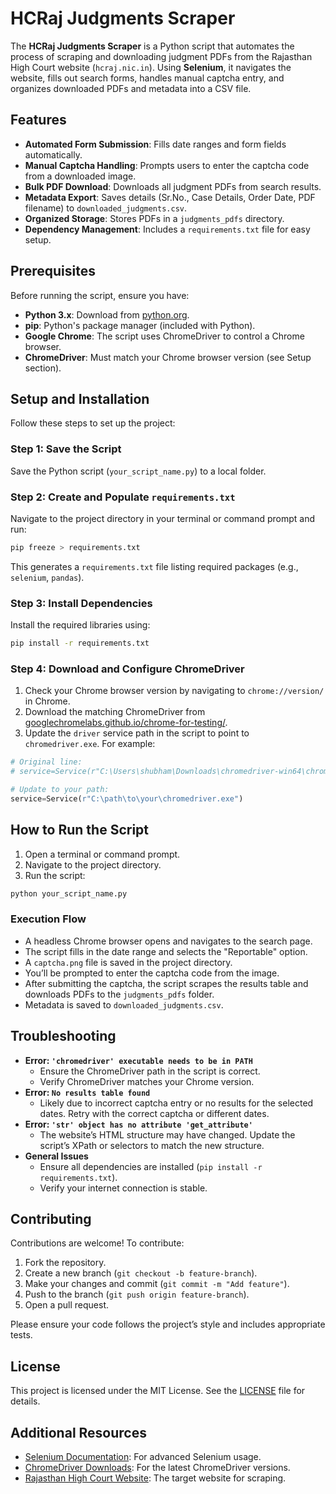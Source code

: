# HCRaj Judgments Scraper

The **HCRaj Judgments Scraper** is a Python script that automates the process of scraping and downloading judgment PDFs from the Rajasthan High Court website (`hcraj.nic.in`). Using **Selenium**, it navigates the website, fills out search forms, handles manual captcha entry, and organizes downloaded PDFs and metadata into a CSV file.

## Features

- **Automated Form Submission**: Fills date ranges and form fields automatically.
- **Manual Captcha Handling**: Prompts users to enter the captcha code from a downloaded image.
- **Bulk PDF Download**: Downloads all judgment PDFs from search results.
- **Metadata Export**: Saves details (Sr.No., Case Details, Order Date, PDF filename) to `downloaded_judgments.csv`.
- **Organized Storage**: Stores PDFs in a `judgments_pdfs` directory.
- **Dependency Management**: Includes a `requirements.txt` file for easy setup.

## Prerequisites

Before running the script, ensure you have:

- **Python 3.x**: Download from [python.org](https://www.python.org/downloads/).
- **pip**: Python's package manager (included with Python).
- **Google Chrome**: The script uses ChromeDriver to control a Chrome browser.
- **ChromeDriver**: Must match your Chrome browser version (see Setup section).

## Setup and Installation

Follow these steps to set up the project:

### Step 1: Save the Script
Save the Python script (`your_script_name.py`) to a local folder.

### Step 2: Create and Populate `requirements.txt`
Navigate to the project directory in your terminal or command prompt and run:

```bash
pip freeze > requirements.txt
```

This generates a `requirements.txt` file listing required packages (e.g., `selenium`, `pandas`).

### Step 3: Install Dependencies
Install the required libraries using:

```bash
pip install -r requirements.txt
```

### Step 4: Download and Configure ChromeDriver
1. Check your Chrome browser version by navigating to `chrome://version/` in Chrome.
2. Download the matching ChromeDriver from [googlechromelabs.github.io/chrome-for-testing/](https://googlechromelabs.github.io/chrome-for-testing/).
3. Update the `driver` service path in the script to point to `chromedriver.exe`. For example:

```python
# Original line:
# service=Service(r"C:\Users\shubham\Downloads\chromedriver-win64\chromedriver-win64\chromedriver.exe")

# Update to your path:
service=Service(r"C:\path\to\your\chromedriver.exe")
```

## How to Run the Script

1. Open a terminal or command prompt.
2. Navigate to the project directory.
3. Run the script:

```bash
python your_script_name.py
```

### Execution Flow
- A headless Chrome browser opens and navigates to the search page.
- The script fills in the date range and selects the "Reportable" option.
- A `captcha.png` file is saved in the project directory.
- You’ll be prompted to enter the captcha code from the image.
- After submitting the captcha, the script scrapes the results table and downloads PDFs to the `judgments_pdfs` folder.
- Metadata is saved to `downloaded_judgments.csv`.

## Troubleshooting

- **Error: `'chromedriver' executable needs to be in PATH`**
  - Ensure the ChromeDriver path in the script is correct.
  - Verify ChromeDriver matches your Chrome version.
- **Error: `No results table found`**
  - Likely due to incorrect captcha entry or no results for the selected dates. Retry with the correct captcha or different dates.
- **Error: `'str' object has no attribute 'get_attribute'`**
  - The website’s HTML structure may have changed. Update the script’s XPath or selectors to match the new structure.
- **General Issues**
  - Ensure all dependencies are installed (`pip install -r requirements.txt`).
  - Verify your internet connection is stable.

## Contributing

Contributions are welcome! To contribute:
1. Fork the repository.
2. Create a new branch (`git checkout -b feature-branch`).
3. Make your changes and commit (`git commit -m "Add feature"`).
4. Push to the branch (`git push origin feature-branch`).
5. Open a pull request.

Please ensure your code follows the project’s style and includes appropriate tests.

## License

This project is licensed under the MIT License. See the [LICENSE](LICENSE) file for details.

## Additional Resources

- [Selenium Documentation](https://www.selenium.dev/documentation/): For advanced Selenium usage.
- [ChromeDriver Downloads](https://googlechromelabs.github.io/chrome-for-testing/): For the latest ChromeDriver versions.
- [Rajasthan High Court Website](https://hcraj.nic.in): The target website for scraping.
